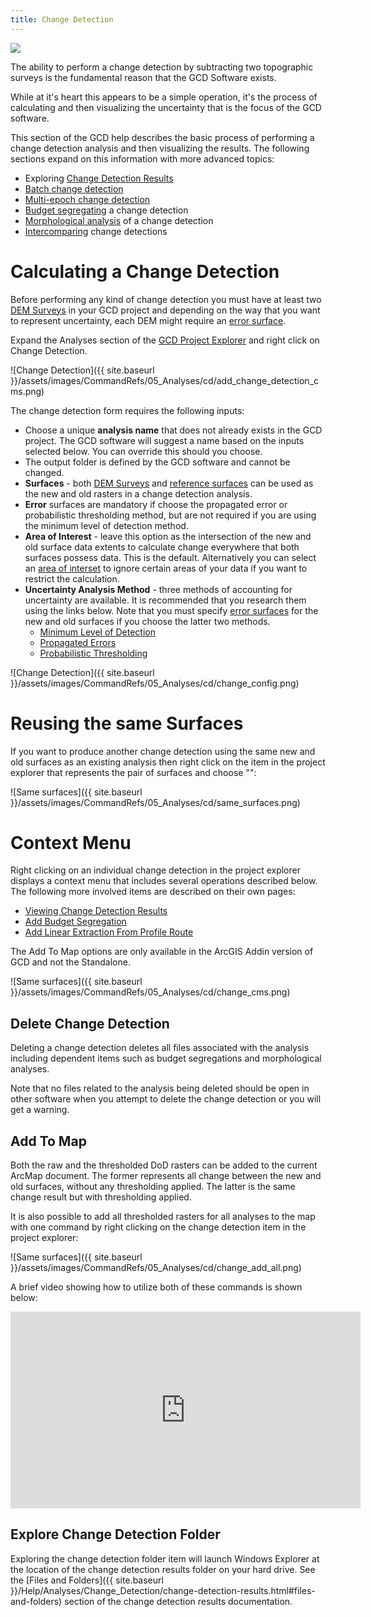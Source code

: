 ```yaml
---
title: Change Detection
---
```


<div class="float-right">
<img src="{{ site.baseurl }}/assets/images/Fly_GCD_DoD_Cartoon.png"></div>

The ability to perform a change detection by subtracting two topographic surveys is the fundamental reason that the GCD Software exists.

While at it's heart this appears to be a simple operation, it's the process of calculating and then visualizing the uncertainty that is the focus of the GCD software.

This section of the GCD help describes the basic process of performing a change detection analysis and then visualizing the results. The following sections expand on this information with more advanced topics:

* Exploring [Change Detection Results]()
* [Batch change detection]()
* [Multi-epoch change detection]()
* [Budget segregating]({{site.baseurl}}/Help/Analyses/Budget_Segregation/budget-segregation.html) a change detection
* [Morphological analysis]({{site.baseurl}}/Help/Analyses/Change_Detection/morphological.html) of a change detection
* [Intercomparing]({{site.baseurl}}/Help/Analyses/Change_Detection/intercomparison.html) change detections

# Calculating a Change Detection

Before performing any kind of change detection you must have at least two [DEM Surveys]({{site.baseurl}}/Help/Inputs/dem-surveys.html) in your GCD project and depending on the way that you want to represent uncertainty, each DEM might require an [error surface]().

Expand the Analyses section of the [GCD Project Explorer]({{site.baseurl}}/Help/GCD_Project_Explorer.html) and right click on Change Detection. 

![Change Detection]({{ site.baseurl }}/assets/images/CommandRefs/05_Analyses/cd/add_change_detection_cms.png)

The change detection form requires the following inputs:

* Choose a unique **analysis name** that does not already exists in the GCD project. The GCD software will suggest a name based on the inputs selected below. You can override this should you choose.
* The output folder is defined by the GCD software and cannot be changed.
* **Surfaces** - both [DEM Surveys]({{site.baseurl}}/Help/Inputs/dem-surveys.html) and [reference surfaces]({{site.baseurl}}/Help/Inputs/reference-surfaces.html) can be used as the new and old rasters in a change detection analysis.
* **Error** surfaces are mandatory if choose the propagated error or probabilistic thresholding method, but are not required if you are using the minimum level of detection method.
* **Area of Interest** - leave this option as the intersection of the new and old surface data extents to calculate change everywhere that both surfaces possess data. This is the default. Alternatively you can select an [area of interset]({{site.baseurl}}/Help/Inputs/Masks/aoi.html) to ignore certain areas of your data if you want to restrict the calculation.
* **Uncertainty Analysis Method** - three methods of accounting for uncertainty are available. It is recommended that you research them using the links below. Note that you must specify [error surfaces]({{site.baseurl}}/Help/Inputs/error-surfaces.html) for the new and old surfaces if you choose the latter two methods.
    * [Minimum Level of Detection]()
    * [Propagated Errors]()
    * [Probabilistic Thresholding]()

![Change Detection]({{ site.baseurl }}/assets/images/CommandRefs/05_Analyses/cd/change_config.png)

# Reusing the same Surfaces

If you want to produce another change detection using the same new and old surfaces as an existing analysis then right click on the item in the project explorer that represents the pair of surfaces and choose "":

![Same surfaces]({{ site.baseurl }}/assets/images/CommandRefs/05_Analyses/cd/same_surfaces.png)

# Context Menu

Right clicking on an individual change detection in the project explorer displays a context menu that includes several operations described below. The following more involved items are described on their own pages:

* [Viewing Change Detection Results]()
* [Add Budget Segregation]()
* [Add Linear Extraction From Profile Route]()

The Add To Map options are only available in the ArcGIS Addin version of GCD and not the Standalone.

![Same surfaces]({{ site.baseurl }}/assets/images/CommandRefs/05_Analyses/cd/change_cms.png)

## Delete Change Detection

Deleting a change detection deletes all files associated with the analysis including dependent items such as budget segregations and morphological analyses.

Note that no files related to the analysis being deleted should be open in other software when you attempt to delete the change detection or you will get a warning.

## Add To Map

Both the raw and the thresholded DoD rasters can be added to the current ArcMap document. The former represents all change between the new and old surfaces, without any thresholding applied. The latter is the same change result but with thresholding applied.

It is also possible to add all thresholded rasters for all analyses to the map with one command by right clicking on the change detection item in the project explorer:

![Same surfaces]({{ site.baseurl }}/assets/images/CommandRefs/05_Analyses/cd/change_add_all.png)

A brief video showing how to utilize both of these commands is shown below:

<div class="responsive-embed">
<iframe width="560" height="315" src="https://www.youtube.com/embed/sd5u10Up4nY" frameborder="0" allow="autoplay; encrypted-media" allowfullscreen></iframe>
</div>

## Explore Change Detection Folder

Exploring the change detection folder item will launch Windows Explorer at the location of the change detection results folder on your hard drive. See the [Files and Folders]({{ site.baseurl }}/Help/Analyses/Change_Detection/change-detection-results.html#files-and-folders) section of the change detection results documentation.
